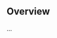 <!-- Note: Please must use one of our issue templates to file an issue! 🛑 -->
<!-- 👉 https://github.com/philly-js-club/philly-js-club-site/issues/new/choose 👈 -->
<!-- **Issues that should have been filed with a template will be closed without action, and we will ask you to use a template.** -->

<!-- This blank issue template is only for issues that don't fit any of the templates. -->

## Overview

...
